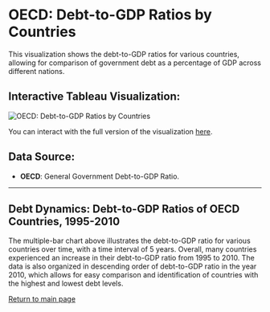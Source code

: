 # OECD: Debt-to-GDP Ratios by Countries

This visualization shows the debt-to-GDP ratios for various countries, allowing for comparison of government debt as a percentage of GDP across different nations.

## Interactive Tableau Visualization:

![OECD: Debt-to-GDP Ratios by Countries](https://public.tableau.com/static/images/Bo/Book2_17259308853140/Sheet1/1.png)

You can interact with the full version of the visualization [here](https://public.tableau.com/views/Book2_17259308853140/Sheet1?:language=en-US&publish=yes&:sid=&:redirect=auth&:display_count=n&:origin=viz_share_link).

## Data Source:
- **OECD**: General Government Debt-to-GDP Ratio.

---

## Debt Dynamics: Debt-to-GDP Ratios of OECD Countries, 1995-2010

The multiple-bar chart above illustrates the debt-to-GDP ratio for various countries over time, with a time interval of 5 years. Overall, many countries experienced an increase in their debt-to-GDP ratio from 1995 to 2010. The data is also organized in descending order of debt-to-GDP ratio in the year 2010, which allows for easy comparison and identification of countries with the highest and lowest debt levels.

[Return to main page](README.md)
